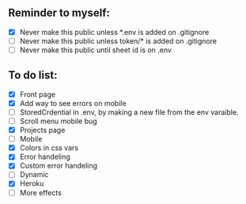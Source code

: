 ## Reminder to myself:

- [x] Never make this public unless \*.env is added on .gitignore
- [ ] Never make this public unless token/\* is added on .gitignore
- [ ] Never make this public until sheet id is on .env

## To do list:

- [x] Front page
- [x] Add way to see errors on mobile
- [ ] StoredCrdential in .env, by making a new file from the env varaible.
- [ ] Scroll menu mobile bug
- [x] Projects page
- [ ] Mobile
- [x] Colors in css vars
- [x] Error handeling
- [x] Custom error handeling
- [ ] Dynamic
- [x] Heroku
- [ ] More effects
